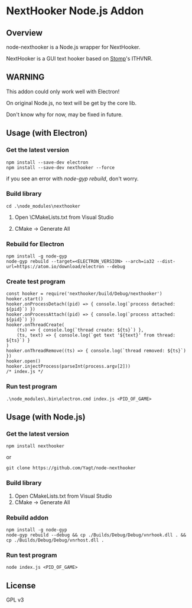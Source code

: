 # NextHooker Node.js Addon

## Overview

node-nexthooker is a Node.js wrapper for NextHooker.

NextHooker is a GUI text hooker based on [Stomp](http://www.hongfire.com/forum/showthread.php/438331-ITHVNR-ITH-with-the-VNR-engine)'s ITHVNR.

## **WARNING**

This addon could only work well with Electron!

On original Node.js, no text will be get by the core lib.

Don't know why for now, may be fixed in future.

## Usage (with Electron)

### Get the latest version

    npm install --save-dev electron
    npm install --save-dev nexthooker --force

if you see an error with *node-gyp rebuild*, don't worry.

### Build library

    cd .\node_modules\nexthooker

1. Open \CMakeLists.txt from Visual Studio

2. CMake -> Generate All

### Rebuild for Electron

    npm install -g node-gyp
    node-gyp rebuild --target=<ELECTRON_VERSION> --arch=ia32 --dist-url=https://atom.io/download/electron --debug

### Create test program

    const hooker = require('nexthooker/build/Debug/nexthooker')
    hooker.start()
    hooker.onProcessDetach((pid) => { console.log(`process detached: ${pid}`) })
    hooker.onProcessAttach((pid) => { console.log(`process attached: ${pid}`) })
    hooker.onThreadCreate(
        (ts) => { console.log(`thread create: ${ts}`) },
        (ts, text) => { console.log(`get text '${text}' from thread: ${ts}`) }
    )
    hooker.onThreadRemove((ts) => { console.log(`thread removed: ${ts}`) })
    hooker.open()
    hooker.injectProcess(parseInt(process.argv[2]))
    /* index.js */

### Run test program

    .\node_modules\.bin\electron.cmd index.js <PID_OF_GAME>

## Usage (with Node.js)

### Get the latest version

    npm install nexthooker

or

    git clone https://github.com/Yagt/node-nexthooker

### Build library

1. Open CMakeLists.txt from Visual Studio
2. CMake -> Generate All

### Rebuild addon

    npm install -g node-gyp
    node-gyp rebuild --debug && cp ./Builds/Debug/Debug/vnrhook.dll . && cp ./Builds/Debug/Debug/vnrhost.dll .

### Run test program

    node index.js <PID_OF_GAME>

## License

GPL v3
